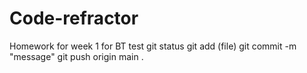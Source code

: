 # Code-refractor
Homework for week 1 for BT
test
git status
git add (file)
git commit -m "message"
git push origin main
.